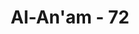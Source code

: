---
title: "Al-An'am - 72"
no: 72
arabic_no: ٧٢
ayah: وَاَنْ اَقِيْمُوا الصَّلٰوةَ وَاتَّقُوْهُۗ وَهُوَ الَّذِيْٓ اِلَيْهِ تُحْشَرُوْنَ 
translation: "dan agar melaksanakan salat serta bertakwa kepada-Nya.” Dan Dialah Tuhan yang kepada-Nya kamu semua akan dihimpun."
tafsir: "Allah memerintahkan kepada Nabi Muhammad dan pengikut-pengikutnya untuk mendirikan salat secara tetap dan menjalankannya sesuai dengan ketentuan yang ditetapkan syariat. Allah juga memerintahkan agar mereka bertakwa, yaitu memelihara diri dari segala sesuatu yang dapat membawa dirinya ke jalan yang menyimpang dari agama Allah dan syariat-Nya dan memelihara diri dari kemudaratan dan kerusakan yang membahayakan dirinya.\n\nPada akhir ayat ini Allah memperingatkan kepada seluruh manusia bahwa Allah akan mengumpulkan mereka di hari mahsyar. Pada hari itu manusia akan digiring untuk menghadap Tuhan-Nya, dan akan diperiksa segala amal perbuatannya serta diberi balasan sebagaimana mestinya. Peringatan ini diberikan agar mereka dapat berpikir dan merasakan bahwa menyembah selain Allah atau merasa takut terhadap kekuasaan selain Allah, atau mengharapkan pertolongan kepada selain Allah adalah tindakan yang tidak benar."
---